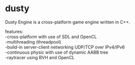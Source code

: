 # dusty

Dusty Engine is a cross-platform game engine written in C++.<br/>

features:<br/>
-cross-platform with use of SDL and OpenCL<br/>
-multihreading (threadpool)<br/>
-build-in server-client networking UDP/TCP over IPv4/IPv6<br/>
-continuous physic with use of dynamic AABB tree<br/>
-raytracer using BVH and OpenCL<br/>
